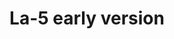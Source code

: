 ---
layout: product
title: "La-5 early version"
price: "3000" 
desc: "Plastična maketa"
img_path: "/assets/img/CP72014.webp"
brand: "Clear Prop"
available: true
special_offer: false
new: false
soon: false
cat: "010000"
subcat: "014300"
subsubcat: "00"
sifra: "CP72014"
popular: false
spec: false
---